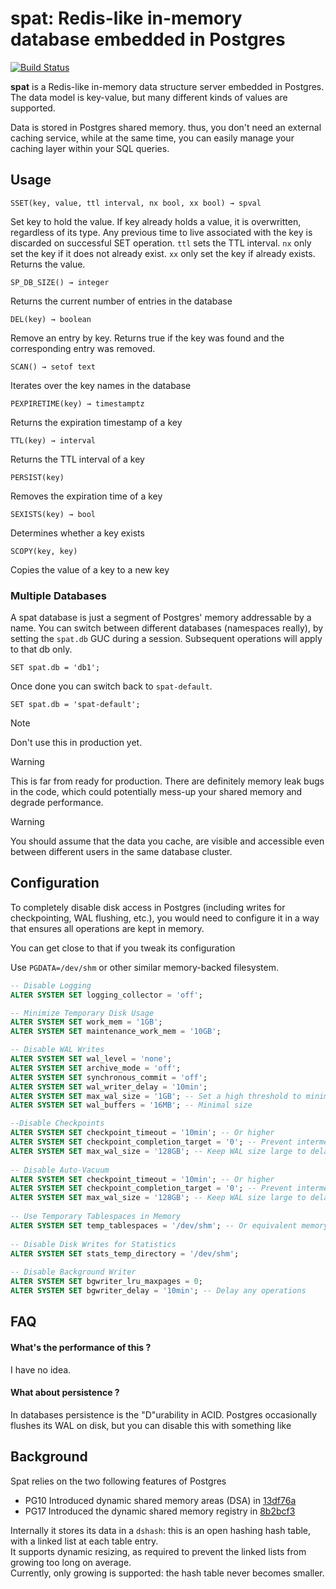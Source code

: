 # spat: Redis-like in-memory database embedded in Postgres

[![Build Status](https://github.com/Florents-Tselai/spat/actions/workflows/build.yml/badge.svg)](https://github.com/Florents-Tselai/spat/actions)

**spat** is a Redis-like in-memory data structure server embedded in Postgres. 
The data model is key-value, but many different kinds of values are supported.

Data is stored in Postgres shared memory.
thus, you don't need an external caching service,
while at the same time, you can easily manage 
your caching layer within your SQL queries.

## Usage 

`SSET(key, value, ttl interval, nx bool, xx bool) → spval`

Set key to hold the value. If key already holds a value, it is overwritten, regardless of its type.
Any previous time to live associated with the key is discarded on successful SET operation.
`ttl` sets the TTL interval. 
`nx` only set the key if it does not already exist.
`xx` only set the key if already exists.
Returns the value.

`SP_DB_SIZE() → integer`

Returns the current number of entries in the database

`DEL(key) → boolean`

Remove an entry by key.  Returns true if the key was found and the corresponding entry was removed.

`SCAN() → setof text`

Iterates over the key names in the database

`PEXPIRETIME(key) → timestamptz`

Returns the expiration timestamp of a key 

`TTL(key) → interval`

Returns the TTL interval of a key

`PERSIST(key)`

Removes the expiration time of a key

`SEXISTS(key) → bool`

Determines whether a key exists

`SCOPY(key, key)`

Copies the value of a key to a new key

### Multiple Databases 

A spat database is just a segment of Postgres' memory addressable by a name.
You can switch between different databases (namespaces really),
by setting the `spat.db` GUC during a session.
Subsequent operations will apply to that db only.

```tsql
SET spat.db = 'db1';
```

Once done you can switch back to `spat-default`.

```tsql
SET spat.db = 'spat-default';
```

> [!NOTE]
> Don't use this in production yet.

> [!WARNING]
> This is far from ready for production.
> There are definitely memory leak bugs in the code,
> which could potentially mess-up your shared memory
> and degrade performance.

> [!WARNING]
> You should assume that the data you cache, are visible
> and accessible even between different users in the same database cluster.

## Configuration

To completely disable disk access 
in Postgres (including writes for checkpointing, WAL flushing, etc.), 
you would need to configure it in a way that ensures all operations are kept in memory.

You can get close to that if you tweak its configuration

Use `PGDATA=/dev/shm` or other similar memory-backed filesystem.

```sql
-- Disable Logging
ALTER SYSTEM SET logging_collector = 'off';

-- Minimize Temporary Disk Usage
ALTER SYSTEM SET work_mem = '1GB';
ALTER SYSTEM SET maintenance_work_mem = '10GB';

-- Disable WAL Writes
ALTER SYSTEM SET wal_level = 'none';
ALTER SYSTEM SET archive_mode = 'off';
ALTER SYSTEM SET synchronous_commit = 'off';
ALTER SYSTEM SET wal_writer_delay = '10min';
ALTER SYSTEM SET max_wal_size = '1GB'; -- Set a high threshold to minimize flushing
ALTER SYSTEM SET wal_buffers = '16MB'; -- Minimal size

--Disable Checkpoints
ALTER SYSTEM SET checkpoint_timeout = '10min'; -- Or higher
ALTER SYSTEM SET checkpoint_completion_target = '0'; -- Prevent intermediate flushes
ALTER SYSTEM SET max_wal_size = '128GB'; -- Keep WAL size large to delay checkpoints
      
-- Disable Auto-Vacuum
ALTER SYSTEM SET checkpoint_timeout = '10min'; -- Or higher
ALTER SYSTEM SET checkpoint_completion_target = '0'; -- Prevent intermediate flushes
ALTER SYSTEM SET max_wal_size = '128GB'; -- Keep WAL size large to delay checkpoints
      
-- Use Temporary Tablespaces in Memory
ALTER SYSTEM SET temp_tablespaces = '/dev/shm'; -- Or equivalent memory-backed filesystem
      
-- Disable Disk Writes for Statistics
ALTER SYSTEM SET stats_temp_directory = '/dev/shm';
      
-- Disable Background Writer
ALTER SYSTEM SET bgwriter_lru_maxpages = 0;
ALTER SYSTEM SET bgwriter_delay = '10min'; -- Delay any operations
```
## FAQ 

#### What's the performance of this ?

I have no idea.

#### What about persistence ?

In databases persistence is the "D"urability in ACID.
Postgres occasionally flushes its WAL on disk,
but you can disable this with something like 

## Background

Spat relies on the two following features of Postgres

- PG10 Introduced dynamic shared memory areas (DSA) in [13df76a](https://github.com/postgres/postgres/commit/13df76a)
- PG17 Introduced the dynamic shared memory registry in [8b2bcf3](https://github.com/postgres/postgres/commit/8b2bcf3)

Internally it stores its data in a `dshash`: 
this is an open hashing hash table, with a linked list at each table entry.  
It supports dynamic resizing, as required to prevent the linked lists from growing too long on average.  
Currently, only growing is supported: the hash table never becomes smaller.
